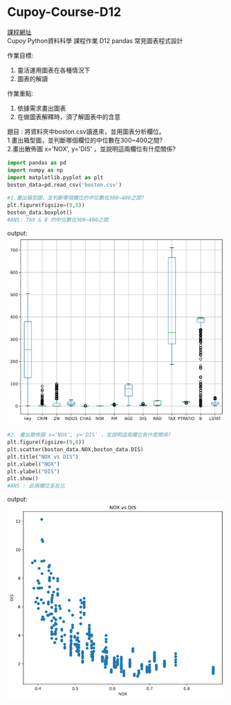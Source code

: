 # Cupoy-Course-D12
[課程網址](https://www.cupoy.com/marathon-mission/00000174C4BC1B93000000016375706F795F70726572656C656173654355/00000176E0BA8B3C000000146375706F795F72656C656173654349/)  
Cupoy Python資料科學 課程作業 D12 pandas 常見圖表程式設計</br>

作業目標:<br>
1. 靈活運用圖表在各種情況下  
2. 圖表的解讀  

作業重點:<br>
1. 依據需求畫出圖表<br>
2. 在做圖表解釋時，須了解圖表中的含意  

題目 : 將資料夾中boston.csv讀進來，並用圖表分析欄位。<br>
1.畫出箱型圖，並判斷哪個欄位的中位數在300~400之間?<br>
2.畫出散佈圖 x='NOX', y='DIS' ，並說明這兩欄位有什麼關係?  

```py
import pandas as pd
import numpy as np
import matplotlib.pyplot as plt
boston_data=pd.read_csv('boston.csv')
```

```py
#1.畫出箱型圖，並判斷哪個欄位的中位數在300~400之間?
plt.figure(figsize=(9,8))
boston_data.boxplot()
#ANS: TAX & B 的中位數在300~400之間
```

output:
![out2](plot02.PNG)

```py
#2. 畫出散佈圖 x='NOX', y='DIS' ，並說明這兩欄位有什麼關係?
plt.figure(figsize=(9,8))
plt.scatter(boston_data.NOX,boston_data.DIS)
plt.title("NOX vs DIS")
plt.xlabel("NOX")
plt.ylabel("DIS")
plt.show()
#ANS : 此兩欄位呈反比
```

output:
![out3](plot03.PNG)
